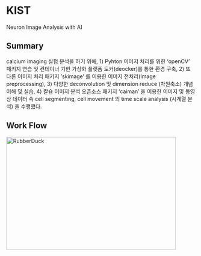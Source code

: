 # KIST
Neuron Image Analysis with AI

## Summary
calcium imaging 실험 분석을 하기 위해, 1) Pyhton 이미지 처리를 위한 ‘openCV’ 패키지 연습 및 컨테이너 기반 가상화 플랫폼 도커(deocker)를 통한 환경 구축, 2) 또 다른 이미지 처리 패키지 ’skimage’ 를 이용한 이미지 전처리(Image preprocessing), 3) 다양한 deconvolution 및 dimension reduce (차원축소) 개념 이해 및 실습, 4) 칼슘 이미지 분석 오픈소스 패키지 ‘caiman’ 을 이용한 이미지 및 동영상 데이터 속 cell segmenting, cell movement 의 time scale analysis (시계열 분석) 을 수행했다.

## Work Flow
<img src="/Users/jongeun/Downloads/그림1.png" width="450px" height="300px" title="px(픽셀) 크기 설정" alt="RubberDuck"></img><br/>
